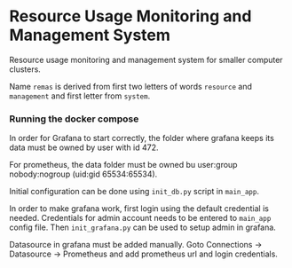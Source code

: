 # Resource Usage Monitoring and Management System

Resource usage monitoring and management system for smaller computer clusters.

Name `remas` is derived from first two letters of words `resource` and `management` and first letter from `system`.

### Running the docker compose

In order for Grafana to start correctly, the folder where grafana keeps its data must be owned by user with id 472.

For prometheus, the data folder must be owned bu user:group nobody:nogroup (uid:gid 65534:65534).

Initial configuration can be done using `init_db.py` script in `main_app`.

In order to make grafana work, first login using the default credential is needed.
Credentials for admin account needs to be entered to `main_app` config file.
Then `init_grafana.py` can be used to setup admin in grafana.

Datasource in grafana must be added manually. Goto Connections -> Datasource -> Prometheus and add prometheus url and login credentials.
